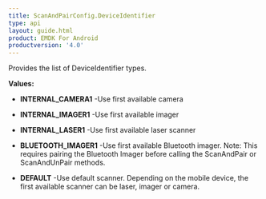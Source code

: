 ```yaml
---
title: ScanAndPairConfig.DeviceIdentifier
type: api
layout: guide.html
product: EMDK For Android
productversion: '4.0'
---
```



Provides the list of DeviceIdentifier types.

**Values:**

* **INTERNAL_CAMERA1** -Use first available camera

* **INTERNAL_IMAGER1** -Use first available imager

* **INTERNAL_LASER1** -Use first available laser scanner

* **BLUETOOTH_IMAGER1** -Use first available Bluetooth imager. Note: This requires pairing the 
 Bluetooth Imager before calling the ScanAndPair or ScanAndUnPair methods.

* **DEFAULT** -Use default scanner. Depending on the mobile device, the first available scanner can be laser, imager or camera.









